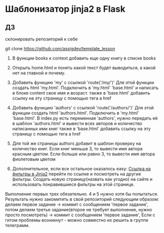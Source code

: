 # Шаблонизатор jinja2 в Flask

## ДЗ

склонировать репозиторий к себе

git clone https://github.com/assigdev/template_lesson

1) В функции books к context добавить еще одну книгу в списке books

2) Открыть home.html и понять какой текст будет выводиться, а какой нет на главной и почему.

3) Добавить функцию 'my' с ссылкой 'route('/my/')' Для этой
функции создать html 'my.html'. Подключить в 'my.html' 'base.html'
и написать в блоке content свое имя и возраст.
также в 'base.html' добавить ссылку на эту страницу с помощью тега a href

4) Добавить функцию 'authors' с ссылкой 'route('/authors/')' Для этой
функции создать html 'authors.html'. Подключить в 'my.html' 'base.html'. 
В index.py есть переменная 'authors', нужно передать её в шаблон 'authors.html' 
и вывести всех авторов и количество написанных ими книг
также в 'base.html' добавить ссылку на эту страницу с помощью тега a href

5) Для той же страницы authors добавит в шаблон проверку на количество книг.
Если книг меньше 3, то вывести имя автора красным цветом.
Если больше или равно 3, то вывести имя автора фиолетовым цветом

6) Дополнительное, если все остальное оказалось easy:
[Ссылка на фильтры в Jinja2](http://jinja.pocoo.org/docs/2.10/templates/#builtin-filters)
перейти по ссылке и посмотреть на другие фильтры. Создать новую страницу(назвать как угодно) на сайте и использовать
понравившиеся фильтры на этой странице.

Выполнение первых трех обязательно. 4 и 5 нужно хотя бы попытаться.
Результать нужно закомитить в свой репозиторий следующим образом:
делаем первое задание -> коммит с сообщением 'первое задание', 
потом делаем третье задание(второе не требует выполнение, нужно просто посмотреть) ->
коммит с сообщением 'первое задание',
Если с гитом проблемы возникнут - можно совместно их решить в группе телеграмм.